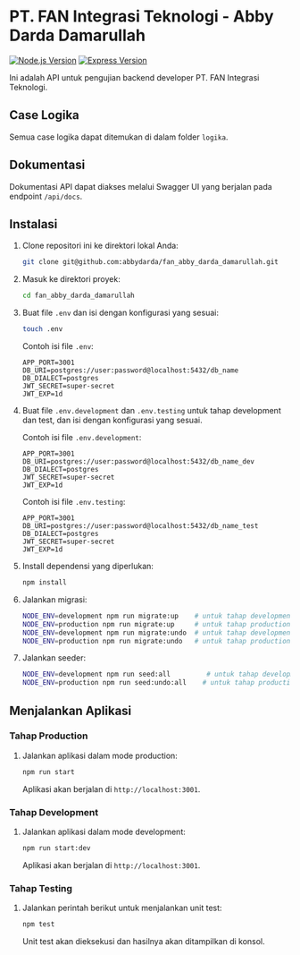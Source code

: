 # PT. FAN Integrasi Teknologi - Abby Darda Damarullah

[![Node.js Version](https://img.shields.io/badge/Node.js-v18.16.0-green)](https://nodejs.org/)
[![Express Version](https://img.shields.io/badge/Express-4.18.2-blue)](https://expressjs.com/)

Ini adalah API untuk pengujian backend developer PT. FAN Integrasi Teknologi.

## Case Logika

Semua case logika dapat ditemukan di dalam folder `logika`.

## Dokumentasi

Dokumentasi API dapat diakses melalui Swagger UI yang berjalan pada endpoint `/api/docs`.

## Instalasi

1. Clone repositori ini ke direktori lokal Anda:

   ```bash
   git clone git@github.com:abbydarda/fan_abby_darda_damarullah.git
   ```

2. Masuk ke direktori proyek:

   ```bash
   cd fan_abby_darda_damarullah
   ```

3. Buat file `.env` dan isi dengan konfigurasi yang sesuai:

   ```bash
   touch .env
   ```

   Contoh isi file `.env`:

   ```env
   APP_PORT=3001
   DB_URI=postgres://user:password@localhost:5432/db_name
   DB_DIALECT=postgres
   JWT_SECRET=super-secret
   JWT_EXP=1d
   ```

4. Buat file `.env.development` dan `.env.testing` untuk tahap development dan test, dan isi dengan konfigurasi yang sesuai.

   Contoh isi file `.env.development`:

   ```env
   APP_PORT=3001
   DB_URI=postgres://user:password@localhost:5432/db_name_dev
   DB_DIALECT=postgres
   JWT_SECRET=super-secret
   JWT_EXP=1d
   ```

   Contoh isi file `.env.testing`:

   ```env
   APP_PORT=3001
   DB_URI=postgres://user:password@localhost:5432/db_name_test
   DB_DIALECT=postgres
   JWT_SECRET=super-secret
   JWT_EXP=1d
   ```

5. Install dependensi yang diperlukan:

   ```bash
   npm install
   ```

6. Jalankan migrasi:

   ```bash
   NODE_ENV=development npm run migrate:up    # untuk tahap development
   NODE_ENV=production npm run migrate:up     # untuk tahap production
   NODE_ENV=development npm run migrate:undo  # untuk tahap development
   NODE_ENV=production npm run migrate:undo   # untuk tahap production
   ```

7. Jalankan seeder:

   ```bash
   NODE_ENV=development npm run seed:all         # untuk tahap development
   NODE_ENV=production npm run seed:undo:all    # untuk tahap production
   ```

## Menjalankan Aplikasi

### Tahap Production

1. Jalankan aplikasi dalam mode production:

   ```bash
   npm run start
   ```

   Aplikasi akan berjalan di `http://localhost:3001`.

### Tahap Development

1. Jalankan aplikasi dalam mode development:

   ```bash
   npm run start:dev
   ```

   Aplikasi akan berjalan di `http://localhost:3001`.

### Tahap Testing

1. Jalankan perintah berikut untuk menjalankan unit test:

   ```bash
   npm test
   ```

   Unit test akan dieksekusi dan hasilnya akan ditampilkan di konsol.
